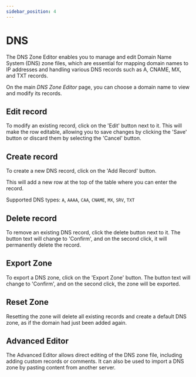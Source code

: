 ```yaml
---
sidebar_position: 4
---
```


# DNS


The DNS Zone Editor enables you to manage and edit Domain Name System (DNS) zone files, which are essential for mapping domain names to IP addresses and handling various DNS records such as A, CNAME, MX, and TXT records.

On the main _DNS Zone Editor_ page, you can choose a domain name to view and modify its records.

## Edit record

To modify an existing record, click on the 'Edit' button next to it. This will make the row editable, allowing you to save changes by clicking the 'Save' button or discard them by selecting the 'Cancel' button.

## Create record

To create a new DNS record, click on the 'Add Record' button.

This will add a new row at the top of the table where you can enter the record.

Supported DNS types: `A`, `AAAA`, `CAA`, `CNAME`, `MX`, `SRV`, `TXT`

## Delete record

To remove an existing DNS record, click the delete button next to it. The button text will change to 'Confirm', and on the second click, it will permanently delete the record.

## Export Zone
To export a DNS zone, click on the 'Export Zone' button. The button text will change to 'Confirm', and on the second click, the zone will be exported.

## Reset Zone

Resetting the zone will delete all existing records and create a default DNS zone, as if the domain had just been added again.

## Advanced Editor

The Advanced Editor allows direct editing of the DNS zone file, including adding custom records or comments. It can also be used to import a DNS zone by pasting content from another server.
